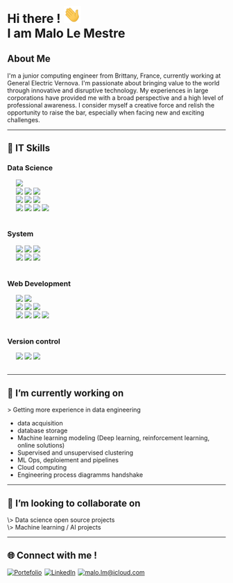 <h1> Hi there ! <img src='./assets/hello.gif' width="40px"> <br> I am Malo Le Mestre  </h1>

## About Me
I'm a junior computing engineer from Brittany, France, currently working at General Electric Vernova. I'm passionate about bringing value to the world through innovative and disruptive technology. My experiences in large corporations have provided me with a broad perspective and a high level of professional awareness. I consider myself a creative force and relish the opportunity to raise the bar, especially when facing new and exciting challenges.


___

<h2> 🚀 IT Skills </h2>

<h3> Data Science </h3>
<div style="margin-top:7px">
    <div>
    &nbsp;&nbsp;&nbsp;&nbsp; 
      <img src="https://img.shields.io/badge/-Python wide skills-blue?logo=python&logoColor=yellow&style=flat-square" id="wide-tag">
    </div>
    <div>
      &nbsp;&nbsp;&nbsp;&nbsp;
      <img src="https://img.shields.io/badge/SQL-3C75B7?&style=flat-square" id="standard-tag">
      <img src="https://img.shields.io/badge/-MySQL-ded?logo=mysql&logoColor=blue&style=flat-square" id="standard-tag"> 
      <img src="https://img.shields.io/badge/PostgreSQL-375577?logo=postgresql&logoColor=white&style=flat-square" id="standard-tag"> 
   </div>
   <div>
      &nbsp;&nbsp;&nbsp;&nbsp;
      <img src="https://img.shields.io/badge/tensorflow-orange?logo=tensorflow&logoColor=white&style=flat-square" id="standard-tag"> 
      <img src="https://img.shields.io/badge/sklearn-blue?logo=scikitlearn&style=flat-square" id="standard-tag"> 
      <img src="https://img.shields.io/badge/pytorch (soon)-252527?logo=pytorch&style=flat-square" id="standard-tag"> 
   </div> 
   <div>
    &nbsp;&nbsp;&nbsp;&nbsp;
      <img src="https://img.shields.io/badge/Clustering-3C75B7?style=flat-square" id="standard-tag">
      <img src="https://img.shields.io/badge/DTW-grey?style=flat-square" id="standard-tag">
      <img src="https://img.shields.io/badge/DBSCAN-grey?style=flat-square" id="standard-tag">
      <img src="https://img.shields.io/badge/KMEANS-grey?style=flat-square" id="standard-tag"> 
   </div> 
</div>

<spacing>

<h3> System </h3>

<div style="margin-top:7px">
   &nbsp;&nbsp;&nbsp;&nbsp;
   <img src="https://img.shields.io/badge/Docker-2E5A8D?logo=docker&logoColor=white&style=flat-square" id="standard-tag">
   <img src="https://img.shields.io/badge/VirtualBox-ded?logo=virtualbox&logoColor=blue&style=flat-square" id="standard-tag"> 
   <img src="https://img.shields.io/badge/Kubernetes (soon)-blue?logo=kubernetes&logoColor=white&style=flat-square" id="standard-tag">  
</div>
<div>
   &nbsp;&nbsp;&nbsp;&nbsp;
   <img src="https://img.shields.io/badge/Linux-black?logo=linux&logoColor=yellow&style=flat-square" id="standard-tag">
   <img src="https://img.shields.io/badge/MacOS-888888?logo=macos&logoColor=white&style=flat-square" id="standard-tag">
   <img src="https://img.shields.io/badge/GNU bash-333333?logo=gnubash&logoColor=00ff00&style=flat-square" id="standard-tag">   
</div> 

<spacing>

<h3> Web Development </h3>

<div style="margin-top:7px">
   &nbsp;&nbsp;&nbsp;&nbsp; 
   <img src="https://img.shields.io/badge/Vue.js-569D74?logo=vuedotjs&logoColor=white&style=flat-square" id="standard-tag">
   <img src="https://img.shields.io/badge/Node.js-86A94A?logo=nodedotjs&logoColor=white&style=flat-square" id="standard-tag">
</div>
<div>
   &nbsp;&nbsp;&nbsp;&nbsp;
   <img src="https://img.shields.io/badge/HTML-orange?logo=html5&logoColor=white&style=flat-square" id="standard-tag">
   <img src="https://img.shields.io/badge/CSS-ded?logo=css3&logoColor=blue&style=flat-square" id="standard-tag">
   <img src="https://img.shields.io/badge/JavaScript-D1A241?logo=javascript&logoColor=white&style=flat-square" id="standard-tag"> 
</div>

<div>
   &nbsp;&nbsp;&nbsp;&nbsp;
    <img src="https://img.shields.io/badge/Firebase-blue?logo=firebase&style=flat-square&logoColor='987E2B'" id="standard-tag"> 
   <img src="https://img.shields.io/badge/Hosting-grey?logo=firebase&logoColor='987E2B'" id="standard-tag">  
   <img src="https://img.shields.io/badge/Authentication-grey?logo=firebase&logoColor='987E2B'" id="standard-tag">  
   <img src="https://img.shields.io/badge/RealtimeDB-grey?logo=firebase&logoColor='987E2B'" id="standard-tag">    
</div> 

<spacing>

<h3> Version control </h3>

<div style="margin-top:7px">
   &nbsp;&nbsp;&nbsp;&nbsp;
   <img src="https://img.shields.io/badge/Git-black?logo=git&style=flat-square" id="standard-tag">
   <img src="https://img.shields.io/badge/GitHub-181717?logo=github&style=flat-square" id="standard-tag">
   <img src="https://img.shields.io/badge/GitLab-ef9b24?logo=gitlab&logoColor=white&style=flat-square" id="standard-tag"> 
</div> <spacing>

___
<h2>🔭 I’m currently working on </h2>

\> Getting more experience in data engineering
   - data acquisition
   - database storage
   - Machine learning modeling (Deep learning, reinforcement learning, online solutions)
   - Supervised and unsupervised clustering
   - ML Ops, deploiement and pipelines
   - Cloud computing
   - Engineering process diagramms
handshake
___
<h2>🤝 I’m looking to collaborate on </h2>
\> Data science open source projects <br>
\> Machine learning / AI projects


___
<h2>🌐 Connect with me ! </h2>

<div style="margin-top:7px"> 
<!-- Let one empty line bellow, else it doesn't work -->

   <a style="padding-right:2px" href="https://malolm.com" target="_blank">![Portefolio](https://img.shields.io/badge/Portefolio-green?style=for-the-badge&logo=vuedotjs&logoColor=white)</a>
   <a style="padding-right:2px" href="https://www.linkedin.com/in/malo-le-mestre/" target="_blank">![LinkedIn](https://img.shields.io/badge/LinkedIn-0077B5?style=for-the-badge&logo=linkedin&logoColor=white)</a> 
   <a style="padding-right:2px" href="mailto:malo.lm@icloud.com">![malo.lm@icloud.com](https://img.shields.io/badge/Email-D14836?style=for-the-badge&logo=maildotru&logoColor=white)</a>

</div>


<style>
spacing {
   padding: 3em;
}

#wide-tag {
    height: 350px;
    pointer-events: none;
  }

#standard-tag {
    height: 29px;
    pointer-events: none;
  }  
 
</style>

<!-- 
_This README is a work in progress. Stay tuned for more updates!_

icons: 
- https://simpleicons.org/?q=mail 
- https://shields.io
-->